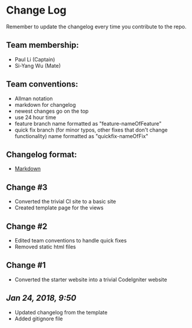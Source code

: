 # Change Log

Remember to update the changelog every time you contribute to the repo.

## Team membership:  
* Paul Li (Captain)
* Si-Yang Wu (Mate)  

## Team conventions:
* Allman notation
* markdown for changelog
* newest changes go on the top
* use 24 hour time
* feature branch name formatted as "feature-nameOfFeature"
* quick fix branch (for minor typos, other fixes that don't change functionality) name formatted as "quickfix-nameOfFix"

## Changelog format:
* [Markdown](https://github.com/adam-p/markdown-here/wiki/Markdown-Cheatsheet)

## Change #3
* Converted the trivial CI site to a basic site
* Created template page for the views

## Change #2
* Edited team conventions to handle quick fixes
* Removed static html files

## Change #1
* Converted the starter website into a trivial CodeIgniter website

## *Jan 24, 2018, 9:50*
* Updated changelog from the template
* Added gitignore file
